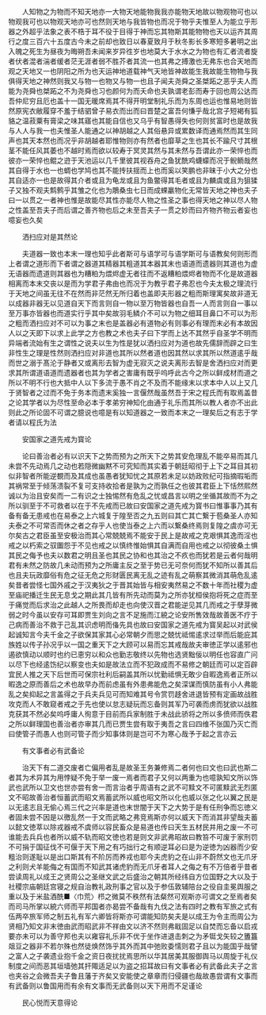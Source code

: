 <!-- { "loadSidebar": true } -->
　　人知物之为物而不知天地亦一大物天地能物我我亦能物天地故以物观物可也以物观我可也以物观天地亦可也然则天地与我皆物也而况于物乎夫惟至人为能立乎形器之外超乎法象之表不梏于耳不役于目得于神而忘其物斯其能物物也天以运齐其周行之度三百六十五度古今未之前却也致日以春夏致月于秋冬影长多寒短多暑明之出入魄之死生为昼夜为晦朔吾未闻来岁异徃岁也地莫大于水水之为物也有汇者流者旋者伏者混者湍者缓者茫无涯者弱不胜芥者其流一也其弗之搏激也无弗东也合天地而观之天地又一也阴阳之所为也天运神地道载神气天地皆神故能生我故能生物物与我俱得天地之神然则我又与物一也物又与物一也且子闻夫尧舜之圣桀跖之恶乎夫人而能为尧舜也桀跖之不为尧舜也习也颜何为而夭命也夫孰谓老彭而寿于回也周公达而吾仲尼穷且厄也盖十一国无暖席焉其不得开明堂制礼乐而为东周也运也惟易地则皆然原宪衣敝履穿不羞于结驷曾子易衣而出而曰晋楚之富吾何慊乎哉北宫子短褐有狐貉之温菽粟有膏梁之味其寤也其能自信也又乌乎有智愚得失也何则贫富时也是故我与人人与我一也夫惟圣人能通之以神胡越之人其俗悬异或累数译而通焉然而其生同声也其天本然也而况乎非胡越者耶惟物则亦有然者也靡草之生也其长不踰尺寸其根茎不能任风其萎也不越时焉而欲以较寿于冥灵其然与其未然与吾谓此亦一荣悴也而彼亦一荣悴也鲲之逰于天池运以几千里彼其视吞舟之鱼犹酰鸡蠛蠓而况于鲵鲕哉然其自得于水也一也蜩也学鸠也其不能抟扶揺而上也而奚以笑鹏也非昧于小大之分也其自适亦一也是故得其介者或且为龟龙或且为鱼鳖得其毛者或且为麟虞或且为狙猱子又独不观夫鹪鹩乎其雏之化也为鵰桑虫七日而成蜾臝物化无常皆天地之神也夫子曰一以贯之一者神也惟是故能尽其性亦能尽人物之性圣之事也得天地之神以尽人物之性盖至吾夫子而后谓之善齐物也后之未至吾夫子一贯之妙而曰齐物齐物云者妄也噫妄也久矣

　　洒扫应对是其然论

　　夫道器一致也本末一理也知乎此者斯可与语学可与语学斯可与语教矣何则形而上者谓之道形而下者谓之器道其精器其粗道其本器其末也语道而遗器则其道也为虚无语器而遗道则其器也为糟粕为煨烬虚无者往而不返糟粕煨烬者物而不化是故道器相离而本末交丧以是而为学君子弗由也而况于为教乎君子弗忍也今夫太极之理流行于天地之间虽无往不在然而非茫然无所归着也盖即夫形器之粗而斯理寓矣故非道无以成器非器无以见道自天下而言则自一物以至万物皆器也自吾一人而言则自一事以至万事亦皆器也而道实行乎其中矣故羽毛鳞介不可以为物之细耳目鼻口不可以为形之粗而洒扫应对不可以为事之末也是盖器必有道物必有则事必有理而末必有本故因人以之天即下以求上此学之方也教之术也夫子曰下学而上达不其然乎自圣学不明而异端者流始有生之谓性之说夫以生为性是犹以洒扫应对为道也故先儒辞而辟之曰生非性生之理是性然则洒扫应对非道也其所以然者道也因其然以求其所以然道逺乎哉而世之溺于髙沦于静者又或离形去智为虚无寂灭之说夫离形去智是舍洒扫应对而更求其所谓道语道而遗器者也其为学者之害庸有既乎呜呼此古今之所以鲜成材而道之所以不明不行也大抵中人以下多流于愚不肖之不及而不能缘末以求本中人以上又几于贤智者之过而不免于务本而遗末奚独一言偃然哉虽然吾于宋之程氏而有取焉盖昔之论其学者以为尽性至命必本于孝弟穷神知化由通于礼乐而其所以教人者亦不出此则此之所论固不可谓之臆说也噫是有以知道器之一致而本末之一理矣后之有志于学者请以程氏为法

　　安国家之道先戒为寳论

　　论曰善治者必有以识天下之势而预为之所天下之势其安危理乱不能卒易而其几未尝不先动焉几之动也若隠微幽黙不可究知而其实着于朝廷昭彻于上下之耳目其初似非智者所能逆覩而及其成也虽愚者犹知忧之其原若未足以妨政败纪可指摘瑕垢而其祸常至于倾荡溃裂不复可支持收拾者是孰为之而孰任之也彼其君臣上下恬然熙然诚以为治且安矣而一二有识之士独惕然有危乱之忧或昌言以明之坐循其故而不为之所以驯至于不可救者以在于不先戒而已故曰安国家之道先戒为寳书曰惟事事乃其有备有备无患戒也在易泰之上六城复于隍至否之九五则曰其亡其亡繋于苞桑圣人亦知夫泰之不可常否而休之者之存乎人也使当泰之上六而以繋桑终焉则复隍之虞亦可无尔矣古之君臣虽至安极治而其心常兢兢焉不能安于民上是故戒之克艰惧其逸而淫也戒之以朽索之驭圗怨于不见也戒之以慎终惟始惧其自满而自用也戒之以彻彼桑土惧其民之侮予也夫以数君之明且圣也其民之协和也其治之不疚也而犹若是云者何哉明君有未然之防故几未动而预为之所庸主反之至于势已无可奈何而犹不知所以善其后也且夫玩政靡俗有危之征无危之形财匮民离无乱之迹有乱之萌察其微消其萌危乱逺矣昔者尝怪七国外戚之于汉夷狄之于晋其始皆与相安夷然易之不数十年而社稷为虚至庙祀播迁生民无息戈之期此其几皆有所先动而莫为之所亦犹桓侯抱将死之症而至于痛觉而后求治之此越人之所畏而却走也向使汉晋之君能逆见其几而戒之于孽芽微弱之时今虽以安存可耳即贾生刘向之言不足施而江綂之论安所售效哉故善医不疗于己病而善治不救于己乱其识虑明而俻先具也故曰安国家之道先戒为寳吴起以对武侯起诚知言今夫千金之子欲保其家其心必常朝夕而思之兢忧祗惕逺求过举而后能庇其族姓以传子孙况乎以一国之重天下之大顾可以易而忘其戒哉故夫审徳正学以逺邪也遏欲慎动以顺时也约已恵穷以和众也勤志敬终以先物也选贤黜佞以明任也容直广问以尽下也经逺饬纪以察变也夫如是故法立而不犯政成而不易修之朝廷而可以定百辟宜民人推之天下后世而可保宗社利后嗣盖其所以忧勤祗惧无敢少自暇逸焉者正所以暇逸之原而善后之术也故早办而前虑虽有外患弗能危之矣深谋而慎防虽有小人弗能乱之矣抑起之言盖得之于兵夫兵见可而知难其号令赏罚趍舍进退皆预有定画故战胜攻克而人不敢窥者戒之于先也使以怠志疑玩而忘备则其军乃可袭而虏而犹欲以战胜克获其不然必矣呜呼庸人徇意于目前而兵家制胜于未战此骄将之所以多偾师而佚君之所以鲜理国也善治者亦审其几而已贾生尝有取于夷吾之言曰四维不张国乃灭亡而曰使管子而愚人也则可管子而少知事体则是岂可不为寒心哉予于起之言亦云

　　有文事者必有武备论

　　治天下有二道交废者亡偏用者乱是故圣王务兼修焉二者何也曰文也曰武也斯二者其为术异其为用悖疑不免于举一废一焉者而君子又何以两重为也噫孰知文所以饰武也武所以卫文也世亦尝有舍一而言治者乎周语有之武不可黩文不可匿黩武无烈匿文不昭故善治者恒蓄武而昭文焉蓄武所以威也昭文所以化也威以张之化以翼之民是以无逺志且无偷心焉三代之兴率是道也末世闇于天下之大势于是有任刑争而忘徳义者固未尝不因是以徼乱然一于文而武略之弗竞焉斯亦何以威天下而消其非望哉夫蓄以懿文徳萃以除戎器戒不虞师以容民畜众是易道也传曰天生五材民并用之废一不可谁能去兵兵也者所以威不轨而昭文徳也若是则文非武弗昭故曰教笞不可废于家刑罚不可捐于国征伐不可偃于天下用之有巧拙行之有顺逆耳必曰是为逆徳为凶器而少安粗治则遂耻以是出口斯其有不阶厉而养戎也耶今夫虎豹之在山非不蔚然文也无爪牙之利则犬羊能侮之有国而不知武其诸虎豹而无爪牙者耳人之侮之有不万倍者乎昔者尝读周礼以成王之贤周公之圣继文武之后盛治之朝其所经纬自方位国野之大以及于社稷宗庙朝廷宫寝之规自治教礼政刑事之官以及于参伍敦辅陪台之役自圭冕舆服之重以及于米盐酒酰■〈巾荒〉栉之微莫不秩然有法粲然可观斯亦可谓文之至焉者矣而司马所掌以綂六师而平邦国者亦曷尝不备哉有九伐之法有四时之教有军旅之式有伍两卒旅军师之制五礼有军六卿皆将斯亦可谓能知防矣夫是以成王为令主而周公为贤相乃知文非末徳由武而昭武非不祥由文以济不然则弗戢固足以自焚而忘备以启戎要亦未可以为善守邦也夫以雍容礼乐非不优于坐作进退击刺之为矛铤戈矢较之簠簋爼豆之器非不若尔殊也然徒焕然饰乎其外而其中弛败委懦则君子且以为能国乎哉譬之富人之子袭遗业抱千金之资日夜扰扰焉思所以华其居美其服御舆马以周旋于礼仪制度之间而恶其垣墙弛其扞陬适足以为盗之招耳故曰有文事者必有武备此夫子之言也夹谷之会微吾夫子鲁且藩于齐矣又安能使之章章而归侵疆也哉故愚尝谓有文事而有武备则以鲁国用而有余有文事而无武备则以天下用而不足谨论

　　民心悦而天意得论

